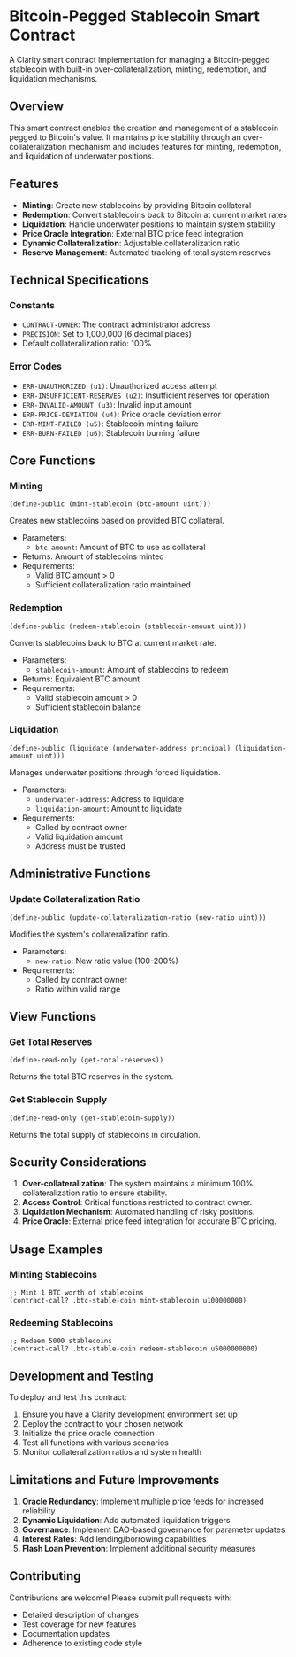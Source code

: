 # Bitcoin-Pegged Stablecoin Smart Contract

A Clarity smart contract implementation for managing a Bitcoin-pegged stablecoin with built-in over-collateralization, minting, redemption, and liquidation mechanisms.

## Overview

This smart contract enables the creation and management of a stablecoin pegged to Bitcoin's value. It maintains price stability through an over-collateralization mechanism and includes features for minting, redemption, and liquidation of underwater positions.

## Features

- **Minting**: Create new stablecoins by providing Bitcoin collateral
- **Redemption**: Convert stablecoins back to Bitcoin at current market rates
- **Liquidation**: Handle underwater positions to maintain system stability
- **Price Oracle Integration**: External BTC price feed integration
- **Dynamic Collateralization**: Adjustable collateralization ratio
- **Reserve Management**: Automated tracking of total system reserves

## Technical Specifications

### Constants

- `CONTRACT-OWNER`: The contract administrator address
- `PRECISION`: Set to 1,000,000 (6 decimal places)
- Default collateralization ratio: 100%

### Error Codes

- `ERR-UNAUTHORIZED (u1)`: Unauthorized access attempt
- `ERR-INSUFFICIENT-RESERVES (u2)`: Insufficient reserves for operation
- `ERR-INVALID-AMOUNT (u3)`: Invalid input amount
- `ERR-PRICE-DEVIATION (u4)`: Price oracle deviation error
- `ERR-MINT-FAILED (u5)`: Stablecoin minting failure
- `ERR-BURN-FAILED (u6)`: Stablecoin burning failure

## Core Functions

### Minting

```clarity
(define-public (mint-stablecoin (btc-amount uint)))
```

Creates new stablecoins based on provided BTC collateral.

- Parameters:
  - `btc-amount`: Amount of BTC to use as collateral
- Returns: Amount of stablecoins minted
- Requirements:
  - Valid BTC amount > 0
  - Sufficient collateralization ratio maintained

### Redemption

```clarity
(define-public (redeem-stablecoin (stablecoin-amount uint)))
```

Converts stablecoins back to BTC at current market rate.

- Parameters:
  - `stablecoin-amount`: Amount of stablecoins to redeem
- Returns: Equivalent BTC amount
- Requirements:
  - Valid stablecoin amount > 0
  - Sufficient stablecoin balance

### Liquidation

```clarity
(define-public (liquidate (underwater-address principal) (liquidation-amount uint)))
```

Manages underwater positions through forced liquidation.

- Parameters:
  - `underwater-address`: Address to liquidate
  - `liquidation-amount`: Amount to liquidate
- Requirements:
  - Called by contract owner
  - Valid liquidation amount
  - Address must be trusted

## Administrative Functions

### Update Collateralization Ratio

```clarity
(define-public (update-collateralization-ratio (new-ratio uint)))
```

Modifies the system's collateralization ratio.

- Parameters:
  - `new-ratio`: New ratio value (100-200%)
- Requirements:
  - Called by contract owner
  - Ratio within valid range

## View Functions

### Get Total Reserves

```clarity
(define-read-only (get-total-reserves))
```

Returns the total BTC reserves in the system.

### Get Stablecoin Supply

```clarity
(define-read-only (get-stablecoin-supply))
```

Returns the total supply of stablecoins in circulation.

## Security Considerations

1. **Over-collateralization**: The system maintains a minimum 100% collateralization ratio to ensure stability.
2. **Access Control**: Critical functions restricted to contract owner.
3. **Liquidation Mechanism**: Automated handling of risky positions.
4. **Price Oracle**: External price feed integration for accurate BTC pricing.

## Usage Examples

### Minting Stablecoins

```clarity
;; Mint 1 BTC worth of stablecoins
(contract-call? .btc-stable-coin mint-stablecoin u100000000)
```

### Redeeming Stablecoins

```clarity
;; Redeem 5000 stablecoins
(contract-call? .btc-stable-coin redeem-stablecoin u5000000000)
```

## Development and Testing

To deploy and test this contract:

1. Ensure you have a Clarity development environment set up
2. Deploy the contract to your chosen network
3. Initialize the price oracle connection
4. Test all functions with various scenarios
5. Monitor collateralization ratios and system health

## Limitations and Future Improvements

1. **Oracle Redundancy**: Implement multiple price feeds for increased reliability
2. **Dynamic Liquidation**: Add automated liquidation triggers
3. **Governance**: Implement DAO-based governance for parameter updates
4. **Interest Rates**: Add lending/borrowing capabilities
5. **Flash Loan Prevention**: Implement additional security measures

## Contributing

Contributions are welcome! Please submit pull requests with:

- Detailed description of changes
- Test coverage for new features
- Documentation updates
- Adherence to existing code style
